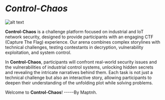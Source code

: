 # *Control-Chaos*

![alt text](H4CK13.png)

 

**Control-Chaos** is a challenge platform focused on industrial and IoT network security, designed to provide participants with an engaging CTF (Capture The Flag) experience. Our arena combines complex storylines with technical challenges, testing contestants in decryption, vulnerability exploitation, and system control.

In **Control-Chaos**, participants will confront real-world security issues and the vulnerabilities of industrial control systems, unlocking hidden secrets and revealing the intricate narratives behind them. Each task is not just a technical challenge but also an interactive story, allowing participants to deepen their understanding of the unfolding plot while solving problems.

Welcome to **Control-Chaos**!   -----By Maptnh.